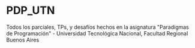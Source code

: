 # PDP_UTN
Todos los parciales, TPs, y desafíos hechos en la asignatura "Paradigmas de Programación" - Universidad Tecnológica Nacional, Facultad Regional Buenos Aires
